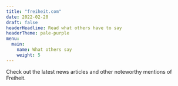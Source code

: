 ```yaml
---
title: "freiheit.com"
date: 2022-02-20
draft: false
headerHeadline: Read what others have to say
headerTheme: pale-purple
menu:
  main:
    name: What others say
    weight: 5
---
```


<!-- ## The latest headlines -->
Check out the latest news articles and other noteworthy mentions of Freiheit.